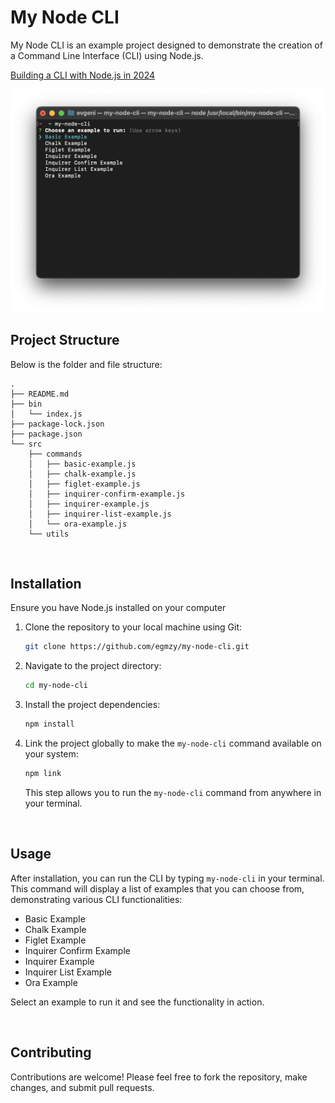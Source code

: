 # My Node CLI

My Node CLI is an example project designed to demonstrate the creation of a Command Line Interface (CLI) using Node.js.

<a href="https://egmz.medium.com">Building a CLI with Node.js in 2024</a>

<img src="./assets/main.png">

## Project Structure

Below is the folder and file structure:

```
.
├── README.md
├── bin
│   └── index.js
├── package-lock.json
├── package.json
└── src
    ├── commands
    │   ├── basic-example.js
    │   ├── chalk-example.js
    │   ├── figlet-example.js
    │   ├── inquirer-confirm-example.js
    │   ├── inquirer-example.js
    │   ├── inquirer-list-example.js
    │   └── ora-example.js
    └── utils
```

<br>

## Installation

Ensure you have Node.js installed on your computer

1. Clone the repository to your local machine using Git:

   ```bash
   git clone https://github.com/egmzy/my-node-cli.git
   ```

2. Navigate to the project directory:

   ```bash
   cd my-node-cli
   ```

3. Install the project dependencies:

   ```bash
   npm install
   ```

4. Link the project globally to make the `my-node-cli` command available on your system:
   ```bash
   npm link
   ```
   This step allows you to run the `my-node-cli` command from anywhere in your terminal.

<br>

## Usage

After installation, you can run the CLI by typing `my-node-cli` in your terminal. This command will display a list of examples that you can choose from, demonstrating various CLI functionalities:

- Basic Example
- Chalk Example
- Figlet Example
- Inquirer Confirm Example
- Inquirer Example
- Inquirer List Example
- Ora Example

Select an example to run it and see the functionality in action.

<br>

## Contributing

Contributions are welcome! Please feel free to fork the repository, make changes, and submit pull requests.
